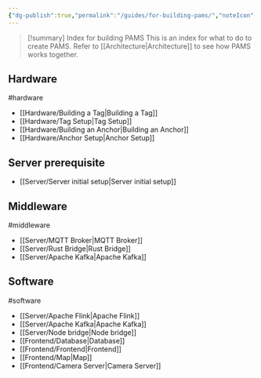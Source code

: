 ```yaml
---
{"dg-publish":true,"permalink":"/guides/for-building-pams/","noteIcon":""}
---
```


> [!summary] Index for building PAMS
> This is an index for what to do to create PAMS. Refer to [[Architecture\|Architecture]] to see how PAMS works together.

## Hardware

#hardware 

- [[Hardware/Building a Tag\|Building a Tag]]
- [[Hardware/Tag Setup\|Tag Setup]]
- [[Hardware/Building an Anchor\|Building an Anchor]]
- [[Hardware/Anchor Setup\|Anchor Setup]]

## Server prerequisite

- [[Server/Server initial setup\|Server initial setup]]

## Middleware

#middleware 

- [[Server/MQTT Broker\|MQTT Broker]]
- [[Server/Rust Bridge\|Rust Bridge]]
- [[Server/Apache Kafka\|Apache Kafka]]

## Software

#software 

- [[Server/Apache Flink\|Apache Flink]]
- [[Server/Apache Kafka\|Apache Kafka]]
- [[Server/Node bridge\|Node bridge]]
- [[Frontend/Database\|Database]]
- [[Frontend/Frontend\|Frontend]]
- [[Frontend/Map\|Map]]
- [[Frontend/Camera Server\|Camera Server]]